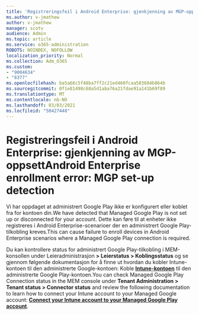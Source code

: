 ```yaml
---
title: 'Registreringsfeil i Android Enterprise: gjenkjenning av MGP-oppsett'
ms.author: v-jmathew
author: v-jmathew
manager: scotv
audience: Admin
ms.topic: article
ms.service: o365-administration
ROBOTS: NOINDEX, NOFOLLOW
localization_priority: Normal
ms.collection: Adm_O365
ms.custom:
- "9004634"
- "8377"
ms.openlocfilehash: ba5a66c5f48ba7ff2c21ed460fcaa583684b864b
ms.sourcegitcommit: 0f1e81498c68a5d1aba76a21fdae91a141b69f89
ms.translationtype: MT
ms.contentlocale: nb-NO
ms.lasthandoff: 03/03/2021
ms.locfileid: "50427448"
---
```

# <a name="android-enterprise-enrollment-error-mgp-set-up-detection"></a><span data-ttu-id="42e81-102">Registreringsfeil i Android Enterprise: gjenkjenning av MGP-oppsett</span><span class="sxs-lookup"><span data-stu-id="42e81-102">Android Enterprise enrollment error: MGP set-up detection</span></span>

<span data-ttu-id="42e81-103">Vi har oppdaget at administrert Google Play ikke er konfigurert eller koblet fra for kontoen din.</span><span class="sxs-lookup"><span data-stu-id="42e81-103">We have detected that Managed Google Play is not set up or disconnected for your account.</span></span> <span data-ttu-id="42e81-104">Dette kan føre til at enheter ikke registreres i Android Enterprise-scenarioer der en administrert Google Play-tilkobling kreves.</span><span class="sxs-lookup"><span data-stu-id="42e81-104">This can cause failure to enroll devices in Android Enterprise scenarios where a Managed Google Play connection is required.</span></span>

<span data-ttu-id="42e81-105">Du kan kontrollere status for administrert Google Play-tilkobling i MEM-konsollen under Leieradministrasjon **> Leierstatus > Koblingsstatus** og se gjennom følgende dokumentasjon for å finne ut hvordan du kobler Intune-kontoen til den administrerte Google-kontoen: Koble **[Intune-kontoen](https://docs.microsoft.com/mem/intune/enrollment/connect-intune-android-enterprise)** til den administrerte Google Play-kontoen.</span><span class="sxs-lookup"><span data-stu-id="42e81-105">You can check Managed Google Play Connection status in the MEM console under **Tenant Administration > Tenant status > Connector status** and review the following documentation to learn how to connect your Intune account to your Managed Google account: **[Connect your Intune account to your Managed Google Play account](https://docs.microsoft.com/mem/intune/enrollment/connect-intune-android-enterprise)**.</span></span>

